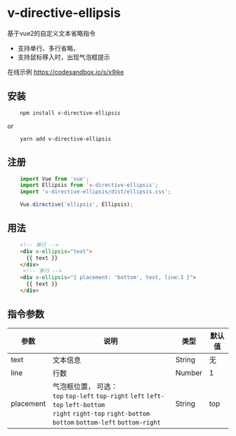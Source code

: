 # v-directive-ellipsis
基于vue2的自定义文本省略指令
- 支持单行、多行省略，
- 支持鼠标移入时，出现气泡框提示

在线示例
https://codesandbox.io/s/x9ike

## 安装
```
    npm install v-directive-ellipsis
```
or

```
    yarn add v-directive-ellipsis
```
## 注册
```javascript
    import Vue from 'vue';
    import Ellipsis from 'v-directive-ellipsis';
    import 'v-directive-ellipsis/dist/ellipsis.css';

    Vue.directive('ellipsis', Ellipsis);
```
## 用法
```html
    <!-- 单行 -->
    <div v-ellipsis="text">
      {{ text }}
    </div>
     <!-- 多行 -->
    <div v-ellipsis="{ placement: 'bottom', text, line:3 }">
      {{ text }}
    </div>
```

## 指令参数

| 参数 | 说明 | 类型 | 默认值 |
| --- | --- | --- | --- |
| text|文本信息 | String | 无|
| line| 行数 | Number | 1 |
| placement|气泡框位置， 可选：<br>`top`  `top-left` `top-right` `left` `left-top` `left-bottom` <br>`right` `right-top` `right-bottom` `bottom` `bottom-left` `bottom-right` | String | top|
